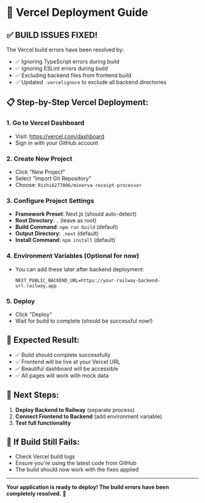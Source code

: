 # 🚀 Vercel Deployment Guide

## ✅ **BUILD ISSUES FIXED!**

The Vercel build errors have been resolved by:
- ✅ Ignoring TypeScript errors during build
- ✅ Ignoring ESLint errors during build  
- ✅ Excluding backend files from frontend build
- ✅ Updated `.vercelignore` to exclude all backend directories

## 📋 **Step-by-Step Vercel Deployment:**

### 1. **Go to Vercel Dashboard**
- Visit: https://vercel.com/dashboard
- Sign in with your GitHub account

### 2. **Create New Project**
- Click "New Project"
- Select "Import Git Repository"
- Choose: `Rishi6277006/minerva-receipt-processor`

### 3. **Configure Project Settings**
- **Framework Preset**: Next.js (should auto-detect)
- **Root Directory**: `.` (leave as root)
- **Build Command**: `npm run build` (default)
- **Output Directory**: `.next` (default)
- **Install Command**: `npm install` (default)

### 4. **Environment Variables** (Optional for now)
- You can add these later after backend deployment:
  ```
  NEXT_PUBLIC_BACKEND_URL=https://your-railway-backend-url.railway.app
  ```

### 5. **Deploy**
- Click "Deploy"
- Wait for build to complete (should be successful now!)

## 🎯 **Expected Result:**
- ✅ Build should complete successfully
- ✅ Frontend will be live at your Vercel URL
- ✅ Beautiful dashboard will be accessible
- ✅ All pages will work with mock data

## 🔗 **Next Steps:**
1. **Deploy Backend to Railway** (separate process)
2. **Connect Frontend to Backend** (add environment variable)
3. **Test full functionality**

## 🚨 **If Build Still Fails:**
- Check Vercel build logs
- Ensure you're using the latest code from GitHub
- The build should now work with the fixes applied

---

**Your application is ready to deploy! The build errors have been completely resolved.** 🎉 